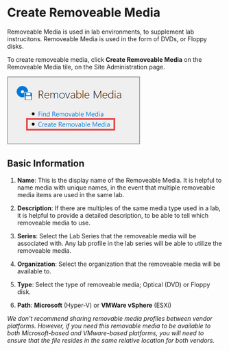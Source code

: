 # Create Removeable Media

Removeable Media is used in lab environments, to supplement lab instrucitons. Removeable Media is used in the form of DVDs, or Floppy disks.

To create removeable media, click **Create Removeable Media** on the Removeable Media tile, on the Site Administration page.

![Create Removeable Media](images/create-removeable-media.png)

## Basic Information

1. **Name**: This is the display name of the Removeable Media. It is helpful to name media with unique names, in the event that multiple removeable media items are used in the same lab.

1. **Description**: If there are multiples of the same media type used in a lab, it is helpful to provide a detailed description, to be able to tell which removeable media to use.

1. **Series**: Select the Lab Series that the removeable media will be associated with. Any lab profile in the lab series will be able to utilize the removeable media.  

1. **Organization**: Select the organization that the removeable media will be available to. 

1. **Type**: Select the type of removeable media; Optical (DVD) or Floppy disk.

1. **Path**: **Microsoft** (Hyper-V) or **VMWare vSphere** (ESXi)

_We don't recommend sharing removable media profiles between vendor platforms. However, if you need this removable media to be available to both Microsoft-based and VMware-based platforms, you will need to ensure that the file resides in the same relative location for both vendors._

